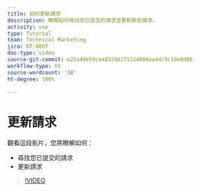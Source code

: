 ```yaml
---
title: 如何更新請求
description: 瞭解如何尋找您已提交的請求並更新那些請求。
activity: use
type: Tutorial
team: Technical Marketing
jira: KT-8807
doc-type: video
source-git-commit: a25a49e59ca483246271214886ea4dc9c10e8d66
workflow-type: ht
source-wordcount: '38'
ht-degree: 100%

---
```


# 更新請求

觀看這段影片，您將瞭解如何：

* 尋找您已提交的請求
* 更新請求

>[!VIDEO](https://video.tv.adobe.com/v/336091/?quality=12&learn=on)

<!---
Guide
Update a work request
--->